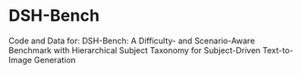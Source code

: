 # DSH-Bench
Code and Data for: DSH-Bench: A Difficulty- and Scenario-Aware Benchmark with Hierarchical Subject Taxonomy for Subject-Driven Text-to-Image Generation
